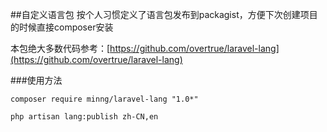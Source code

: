 ##自定义语言包
按个人习惯定义了语言包发布到packagist，方便下次创建项目的时候直接composer安装

本包绝大多数代码参考：[https://github.com/overtrue/laravel-lang](https://github.com/overtrue/laravel-lang)

###使用方法
```shell
composer require minng/laravel-lang "1.0*"

php artisan lang:publish zh-CN,en
```